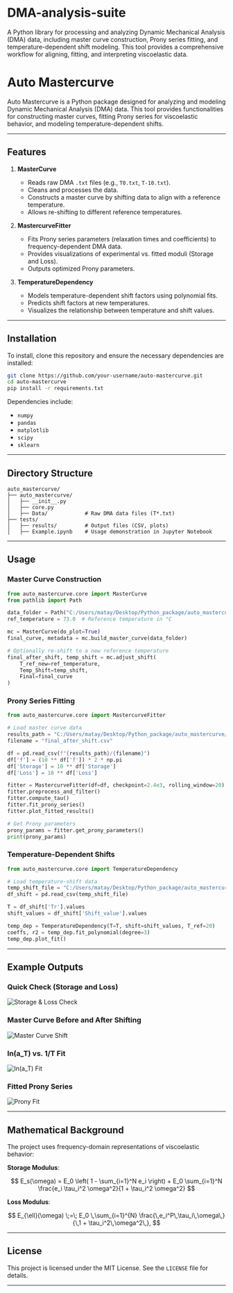 # DMA-analysis-suite
A Python library for processing and analyzing Dynamic Mechanical Analysis (DMA) data, including master curve construction, Prony series fitting, and temperature-dependent shift modeling. This tool provides a comprehensive workflow for aligning, fitting, and interpreting viscoelastic data.



# Auto Mastercurve

Auto Mastercurve is a Python package designed for analyzing and modeling Dynamic Mechanical Analysis (DMA) data. This tool provides functionalities for constructing master curves, fitting Prony series for viscoelastic behavior, and modeling temperature-dependent shifts.

---

## Features

1. **MasterCurve**
   - Reads raw DMA `.txt` files (e.g., `T0.txt`, `T-10.txt`).
   - Cleans and processes the data.
   - Constructs a master curve by shifting data to align with a reference temperature.
   - Allows re-shifting to different reference temperatures.

2. **MastercurveFitter**
   - Fits Prony series parameters (relaxation times and coefficients) to frequency-dependent DMA data.
   - Provides visualizations of experimental vs. fitted moduli (Storage and Loss).
   - Outputs optimized Prony parameters.

3. **TemperatureDependency**
   - Models temperature-dependent shift factors using polynomial fits.
   - Predicts shift factors at new temperatures.
   - Visualizes the relationship between temperature and shift values.

---

## Installation

To install, clone this repository and ensure the necessary dependencies are installed:

```bash
git clone https://github.com/your-username/auto-mastercurve.git
cd auto-mastercurve
pip install -r requirements.txt
```

Dependencies include:
- `numpy`
- `pandas`
- `matplotlib`
- `scipy`
- `sklearn`

---

## Directory Structure

```
auto_mastercurve/
├── auto_mastercurve/
│   ├── __init__.py
│   ├── core.py
│   ├── Data/            # Raw DMA data files (T*.txt)
├── tests/
│   ├── results/         # Output files (CSV, plots)
│   ├── Example.ipynb    # Usage demonstration in Jupyter Notebook
```

---

## Usage

### Master Curve Construction

```python
from auto_mastercurve.core import MasterCurve
from pathlib import Path

data_folder = Path("C:/Users/matay/Desktop/Python_package/auto_mastercurve/auto_mastercurve/Data")
ref_temperature = 73.0  # Reference temperature in °C

mc = MasterCurve(do_plot=True)
final_curve, metadata = mc.build_master_curve(data_folder)

# Optionally re-shift to a new reference temperature
final_after_shift, temp_shift = mc.adjust_shift(
    T_ref_new=ref_temperature,
    Temp_Shift=temp_shift,
    Final=final_curve
)
```

### Prony Series Fitting

```python
from auto_mastercurve.core import MastercurveFitter

# Load master curve data
results_path = "C:/Users/matay/Desktop/Python_package/auto_mastercurve/tests/results"
filename = "final_after_shift.csv"

df = pd.read_csv(f"{results_path}/{filename}")
df['f'] = (10 ** df['f']) * 2 * np.pi
df['Storage'] = 10 ** df['Storage']
df['Loss'] = 10 ** df['Loss']

fitter = MastercurveFitter(df=df, checkpoint=2.4e3, rolling_window=20)
fitter.preprocess_and_filter()
fitter.compute_tau()
fitter.fit_prony_series()
fitter.plot_fitted_results()

# Get Prony parameters
prony_params = fitter.get_prony_parameters()
print(prony_params)
```

### Temperature-Dependent Shifts

```python
from auto_mastercurve.core import TemperatureDependency

# Load temperature-shift data
temp_shift_file = "C:/Users/matay/Desktop/Python_package/auto_mastercurve/tests/results/temp_shift.csv"
df_shift = pd.read_csv(temp_shift_file)

T = df_shift['Tr'].values
shift_values = df_shift['Shift_value'].values

temp_dep = TemperatureDependency(T=T, shift=shift_values, T_ref=20)
coeffs, r2 = temp_dep.fit_polynomial(degree=3)
temp_dep.plot_fit()
```

---

## Example Outputs

### Quick Check (Storage and Loss)

![Storage & Loss Check](quick-check-plot.png)

### Master Curve Before and After Shifting

![Master Curve Shift](master-curve-shift.png)

### ln(a_T) vs. 1/T Fit

![ln(a_T) Fit](ln-at-fit.png)

### Fitted Prony Series

![Prony Fit](prony-fit.png)

---

## Mathematical Background

The project uses frequency-domain representations of viscoelastic behavior:

**Storage Modulus**:

$$
E_s(\omega) = E_0 \left( 1 - \sum_{i=1}^N e_i \right) + E_0 \sum_{i=1}^N \frac{e_i \tau_i^2 \omega^2}{1 + \tau_i^2 \omega^2}
$$


**Loss Modulus**:

$$
E_{\ell}(\omega) \;=\; E_0 \,\sum_{i=1}^{N} \frac{\,e_i^P\,\tau_i\,\omega\,}{\,1 + \tau_i^2\,\omega^2\,},
$$

---

## License

This project is licensed under the MIT License. See the `LICENSE` file for details.

---
